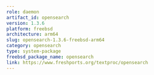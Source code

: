 ```yaml
---
role: daemon
artifact_id: opensearch
version: 1.3.6
platform: freebsd
architecture: arm64
slug: opensearch-1.3.6-freebsd-arm64
category: opensearch
type: system-package
freebsd_package_name: opensearch
link: https://www.freshports.org/textproc/opensearch
---
```

